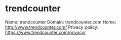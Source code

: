 
# trendcounter

Name: trendcounter
Domain: trendcounter.com
Home: http://www.trendcounter.com/
Privacy_policy: https://www.trendcounter.com/privacy/
